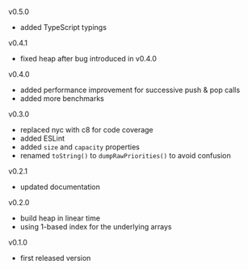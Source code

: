 
v0.5.0

- added TypeScript typings

v0.4.1

- fixed heap after bug introduced in v0.4.0 

v0.4.0

- added performance improvement for successive push & pop calls
- added more benchmarks

v0.3.0

- replaced nyc with c8 for code coverage
- added ESLint
- added `size` and `capacity` properties
- renamed `toString()` to `dumpRawPriorities()` to avoid confusion

v0.2.1

- updated documentation

v0.2.0

- build heap in linear time
- using 1-based index for the underlying arrays

v0.1.0

- first released version
